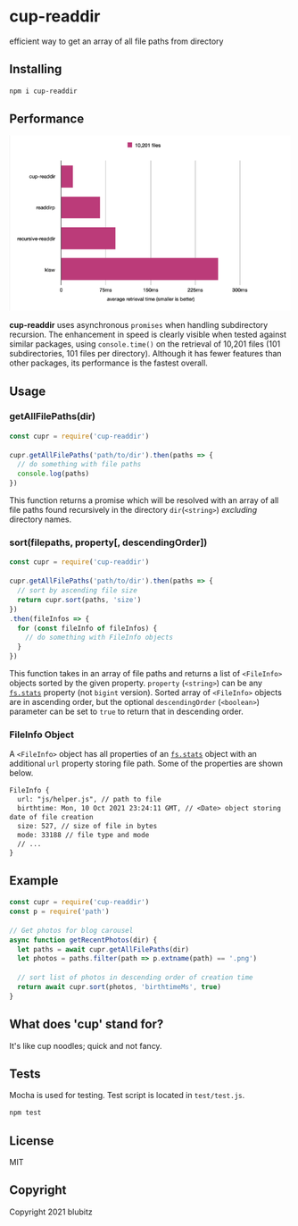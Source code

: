 # cup-readdir

efficient way to get an array of all file paths from directory

## Installing

```sh
npm i cup-readdir
```

## Performance

![Files](https://raw.githubusercontent.com/blubitz/cup-readdir/master/images/speedtest.png)

__cup-readdir__ uses asynchronous `promises` when handling subdirectory recursion. The enhancement in speed is clearly visible when tested against similar packages, using `console.time()` on the retrieval of 10,201 files (101 subdirectories, 101 files per directory). Although it has fewer features than other packages, its performance is the fastest overall.

## Usage

### getAllFilePaths(dir)

```js
const cupr = require('cup-readdir')

cupr.getAllFilePaths('path/to/dir').then(paths => {
  // do something with file paths
  console.log(paths)
})
```

This function returns a promise which will be resolved with an array of all file paths found recursively in the directory `dir`(`<string>`) *excluding*  directory names.

### sort(filepaths, property[, descendingOrder])

```js
const cupr = require('cup-readdir')

cupr.getAllFilePaths('path/to/dir').then(paths => {
  // sort by ascending file size
  return cupr.sort(paths, 'size')
})
.then(fileInfos => {
  for (const fileInfo of fileInfos) {
    // do something with FileInfo objects
  }
})
```

This function takes in an array of file paths and returns a list of `<FileInfo>` objects sorted by the given property. `property` (`<string>`) can be any [`fs.stats`](https://nodejs.org/api/fs.html#fs_class_fs_stats) property (not `bigint` version). Sorted array of `<FileInfo>` objects are in ascending order, but the optional `descendingOrder` (`<boolean>`) parameter can be set to `true` to return that in descending order.

### FileInfo Object

A `<FileInfo>` object has all properties of an [`fs.stats`](https://nodejs.org/api/fs.html#fs_class_fs_stats) object with an additional `url` property storing file path. Some of the properties are shown below.

```
FileInfo {
  url: "js/helper.js", // path to file
  birthtime: Mon, 10 Oct 2021 23:24:11 GMT, // <Date> object storing date of file creation
  size: 527, // size of file in bytes
  mode: 33188 // file type and mode
  // ...
}
```

## Example

```js
const cupr = require('cup-readdir')
const p = require('path')

// Get photos for blog carousel
async function getRecentPhotos(dir) {
  let paths = await cupr.getAllFilePaths(dir)
  let photos = paths.filter(path => p.extname(path) == '.png')

  // sort list of photos in descending order of creation time
  return await cupr.sort(photos, 'birthtimeMs', true)
}
```

## What does 'cup' stand for?

It's like cup noodles; quick and not fancy.

## Tests

Mocha is used for testing. Test script is located in `test/test.js`.

```sh
npm test
```

## License

MIT

## Copyright
Copyright 2021 blubitz
